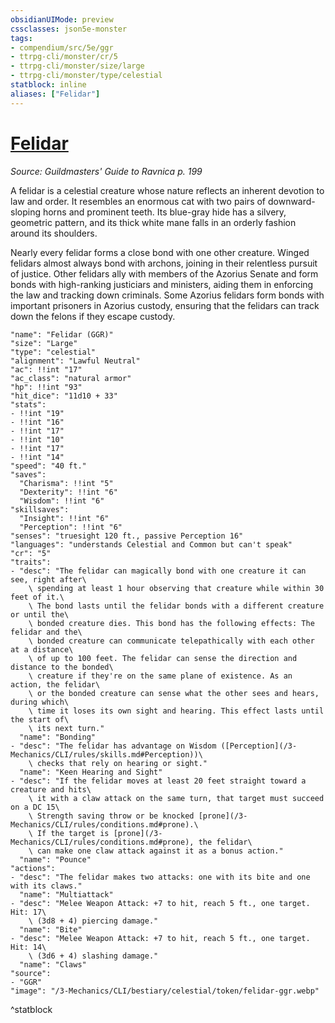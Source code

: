 ```yaml
---
obsidianUIMode: preview
cssclasses: json5e-monster
tags:
- compendium/src/5e/ggr
- ttrpg-cli/monster/cr/5
- ttrpg-cli/monster/size/large
- ttrpg-cli/monster/type/celestial
statblock: inline
aliases: ["Felidar"]
---
```

# [Felidar](3-Mechanics\CLI\bestiary\celestial/felidar-ggr.md)
*Source: Guildmasters' Guide to Ravnica p. 199*  

A felidar is a celestial creature whose nature reflects an inherent devotion to law and order. It resembles an enormous cat with two pairs of downward-sloping horns and prominent teeth. Its blue-gray hide has a silvery, geometric pattern, and its thick white mane falls in an orderly fashion around its shoulders.

Nearly every felidar forms a close bond with one other creature. Winged felidars almost always bond with archons, joining in their relentless pursuit of justice. Other felidars ally with members of the Azorius Senate and form bonds with high-ranking justiciars and ministers, aiding them in enforcing the law and tracking down criminals. Some Azorius felidars form bonds with important prisoners in Azorius custody, ensuring that the felidars can track down the felons if they escape custody.

```statblock
"name": "Felidar (GGR)"
"size": "Large"
"type": "celestial"
"alignment": "Lawful Neutral"
"ac": !!int "17"
"ac_class": "natural armor"
"hp": !!int "93"
"hit_dice": "11d10 + 33"
"stats":
- !!int "19"
- !!int "16"
- !!int "17"
- !!int "10"
- !!int "17"
- !!int "14"
"speed": "40 ft."
"saves":
  "Charisma": !!int "5"
  "Dexterity": !!int "6"
  "Wisdom": !!int "6"
"skillsaves":
  "Insight": !!int "6"
  "Perception": !!int "6"
"senses": "truesight 120 ft., passive Perception 16"
"languages": "understands Celestial and Common but can't speak"
"cr": "5"
"traits":
- "desc": "The felidar can magically bond with one creature it can see, right after\
    \ spending at least 1 hour observing that creature while within 30 feet of it.\
    \ The bond lasts until the felidar bonds with a different creature or until the\
    \ bonded creature dies. This bond has the following effects: The felidar and the\
    \ bonded creature can communicate telepathically with each other at a distance\
    \ of up to 100 feet. The felidar can sense the direction and distance to the bonded\
    \ creature if they're on the same plane of existence. As an action, the felidar\
    \ or the bonded creature can sense what the other sees and hears, during which\
    \ time it loses its own sight and hearing. This effect lasts until the start of\
    \ its next turn."
  "name": "Bonding"
- "desc": "The felidar has advantage on Wisdom ([Perception](/3-Mechanics/CLI/rules/skills.md#Perception))\
    \ checks that rely on hearing or sight."
  "name": "Keen Hearing and Sight"
- "desc": "If the felidar moves at least 20 feet straight toward a creature and hits\
    \ it with a claw attack on the same turn, that target must succeed on a DC 15\
    \ Strength saving throw or be knocked [prone](/3-Mechanics/CLI/rules/conditions.md#prone).\
    \ If the target is [prone](/3-Mechanics/CLI/rules/conditions.md#prone), the felidar\
    \ can make one claw attack against it as a bonus action."
  "name": "Pounce"
"actions":
- "desc": "The felidar makes two attacks: one with its bite and one with its claws."
  "name": "Multiattack"
- "desc": "Melee Weapon Attack: +7 to hit, reach 5 ft., one target. Hit: 17\
    \ (3d8 + 4) piercing damage."
  "name": "Bite"
- "desc": "Melee Weapon Attack: +7 to hit, reach 5 ft., one target. Hit: 14\
    \ (3d6 + 4) slashing damage."
  "name": "Claws"
"source":
- "GGR"
"image": "/3-Mechanics/CLI/bestiary/celestial/token/felidar-ggr.webp"
```
^statblock